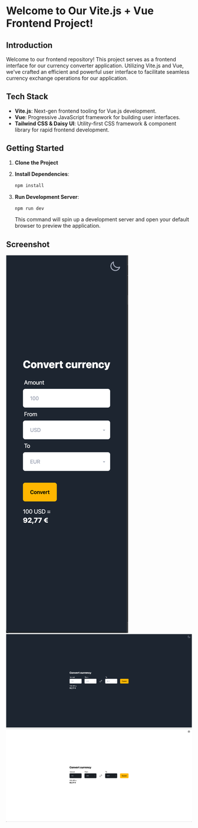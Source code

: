 # Welcome to Our Vite.js + Vue Frontend Project!

## Introduction

Welcome to our frontend repository! This project serves as a frontend interface for our currency converter application. Utilizing Vite.js and Vue, we've crafted an efficient and powerful user interface to facilitate seamless currency exchange operations for our application.

## Tech Stack

- **Vite.js**: Next-gen frontend tooling for Vue.js development.
- **Vue**: Progressive JavaScript framework for building user interfaces.
- **Tailwind CSS & Daisy UI**: Utility-first CSS framework & component library for rapid frontend development.

## Getting Started

1. **Clone the Project**

2. **Install Dependencies**:

   ```bash
   npm install
   ```

3. **Run Development Server**:

   ```bash
   npm run dev
   ```

   This command will spin up a development server and open your default browser to preview the application.

## Screenshot

![App Screenshot1](screenshots/sh1.png)
![App Screenshot2](screenshots/sh2.png)
![App Screenshot3](screenshots/sh3.png)
